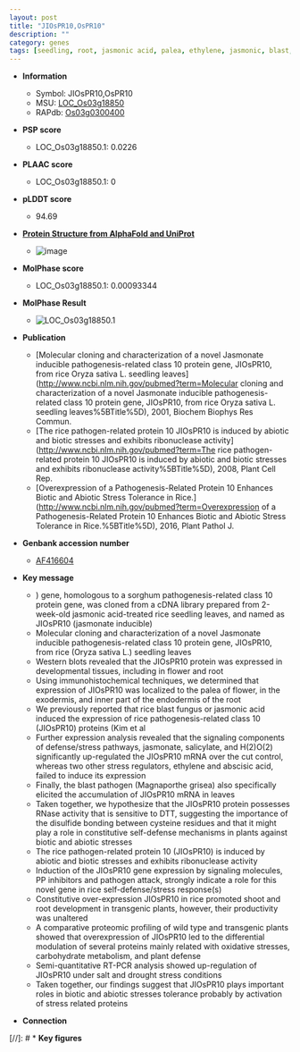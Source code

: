 ```yaml
---
layout: post
title: "JIOsPR10,OsPR10"
description: ""
category: genes
tags: [seedling, root, jasmonic acid, palea, ethylene, jasmonic, blast, flower, defense, biotic stress, abiotic stress, jasmonate, shoot, development, oxidative stress, drought, salt, tolerance, oxidative, root development, stress, drought stress, drought stress ]
---
```


* **Information**  
    + Symbol: JIOsPR10,OsPR10  
    + MSU: [LOC_Os03g18850](http://rice.plantbiology.msu.edu/cgi-bin/ORF_infopage.cgi?orf=LOC_Os03g18850)  
    + RAPdb: [Os03g0300400](http://rapdb.dna.affrc.go.jp/viewer/gbrowse_details/irgsp1?name=Os03g0300400)  

* **PSP score**  
    + LOC_Os03g18850.1: 0.0226 

* **PLAAC score**  
    + LOC_Os03g18850.1: 0 

* **pLDDT score**
    + 94.69

* **[Protein Structure from AlphaFold and UniProt](https://www.uniprot.org/uniprotkb/Q10MP7/entry#structure)**
    + ![image](https://ricepsp.github.io/images/Q1/AF-Q10MP7-F1.png)

* **MolPhase score**
    + LOC_Os03g18850.1: 0.00093344

* **MolPhase Result**
    + ![LOC_Os03g18850.1](https://304243504.github.io/Pictures/LOC_Os03g/LOC_Os03g18850.1.png)

* **Publication**  
    + [Molecular cloning and characterization of a novel Jasmonate inducible pathogenesis-related class 10 protein gene, JIOsPR10, from rice Oryza sativa L. seedling leaves](http://www.ncbi.nlm.nih.gov/pubmed?term=Molecular cloning and characterization of a novel Jasmonate inducible pathogenesis-related class 10 protein gene, JIOsPR10, from rice Oryza sativa L. seedling leaves%5BTitle%5D), 2001, Biochem Biophys Res Commun.
    + [The rice pathogen-related protein 10 JIOsPR10 is induced by abiotic and biotic stresses and exhibits ribonuclease activity](http://www.ncbi.nlm.nih.gov/pubmed?term=The rice pathogen-related protein 10 JIOsPR10 is induced by abiotic and biotic stresses and exhibits ribonuclease activity%5BTitle%5D), 2008, Plant Cell Rep.
    + [Overexpression of a Pathogenesis-Related Protein 10 Enhances Biotic and Abiotic Stress Tolerance in Rice.](http://www.ncbi.nlm.nih.gov/pubmed?term=Overexpression of a Pathogenesis-Related Protein 10 Enhances Biotic and Abiotic Stress Tolerance in Rice.%5BTitle%5D), 2016, Plant Pathol J.

* **Genbank accession number**  
    + [AF416604](http://www.ncbi.nlm.nih.gov/nuccore/AF416604)

* **Key message**  
    + ) gene, homologous to a sorghum pathogenesis-related class 10 protein gene, was cloned from a cDNA library prepared from 2-week-old jasmonic acid-treated rice seedling leaves, and named as JIOsPR10 (jasmonate inducible)
    + Molecular cloning and characterization of a novel Jasmonate inducible pathogenesis-related class 10 protein gene, JIOsPR10, from rice (Oryza sativa L.) seedling leaves
    + Western blots revealed that the JIOsPR10 protein was expressed in developmental tissues, including in flower and root
    + Using immunohistochemical techniques, we determined that expression of JIOsPR10 was localized to the palea of flower, in the exodermis, and inner part of the endodermis of the root
    + We previously reported that rice blast fungus or jasmonic acid induced the expression of rice pathogenesis-related class 10 (JIOsPR10) proteins (Kim et al
    + Further expression analysis revealed that the signaling components of defense/stress pathways, jasmonate, salicylate, and H(2)O(2) significantly up-regulated the JIOsPR10 mRNA over the cut control, whereas two other stress regulators, ethylene and abscisic acid, failed to induce its expression
    + Finally, the blast pathogen (Magnaporthe grisea) also specifically elicited the accumulation of JIOsPR10 mRNA in leaves
    + Taken together, we hypothesize that the JIOsPR10 protein possesses RNase activity that is sensitive to DTT, suggesting the importance of the disulfide bonding between cysteine residues and that it might play a role in constitutive self-defense mechanisms in plants against biotic and abiotic stresses
    + The rice pathogen-related protein 10 (JIOsPR10) is induced by abiotic and biotic stresses and exhibits ribonuclease activity
    + Induction of the JIOsPR10 gene expression by signaling molecules, PP inhibitors and pathogen attack, strongly indicate a role for this novel gene in rice self-defense/stress response(s)
    + Constitutive over-expression JIOsPR10 in rice promoted shoot and root development in transgenic plants, however, their productivity was unaltered
    + A comparative proteomic profiling of wild type and transgenic plants showed that overexpression of JIOsPR10 led to the differential modulation of several proteins mainly related with oxidative stresses, carbohydrate metabolism, and plant defense
    + Semi-quantitative RT-PCR analysis showed up-regulation of JIOsPR10 under salt and drought stress conditions
    + Taken together, our findings suggest that JIOsPR10 plays important roles in biotic and abiotic stresses tolerance probably by activation of stress related proteins

* **Connection**  

[//]: # * **Key figures**  


